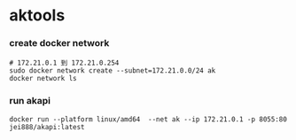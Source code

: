 # aktools
### create docker network
```shell
# 172.21.0.1 到 172.21.0.254
sudo docker network create --subnet=172.21.0.0/24 ak
docker network ls
```

### run akapi
```shell
docker run --platform linux/amd64  --net ak --ip 172.21.0.1 -p 8055:80 jei888/akapi:latest 
```
